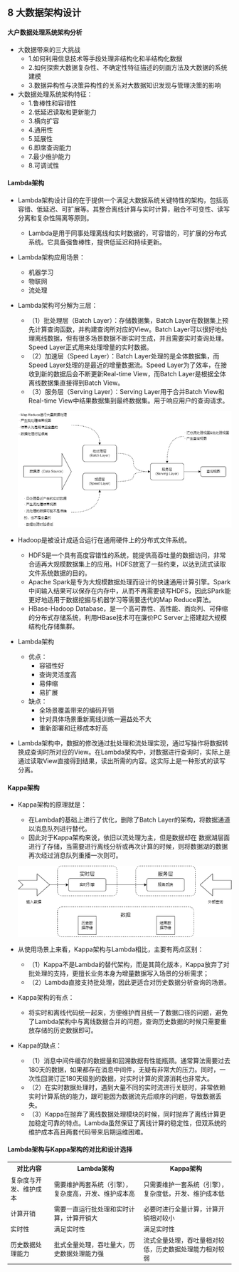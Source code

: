 ## 8 大数据架构设计
#### 大户数据处理系统架构分析
- 大数据带来的三大挑战
	- 1.如何利用信息技术等手段处理非结构化和半结构化数据
	- 2.如何探索大数据复杂性、不确定性特征描述的刻画方法及大数据的系统建模
	- 3.数据异构性与决策异构性的关系对大数据知识发现与管理决策的影响
- 大数据处理系统架构特征：
	- 1.鲁棒性和容错性
	- 2.低延迟读取和更新能力
	- 3.横向扩容
	- 4.通用性
	- 5.延展性
	- 6.即席查询能力
	- 7.最少维护能力
	- 8.可调试性

#### Lambda架构
- Lambda架构设计目的在于提供一个满足大数据系统关键特性的架构，包括高容错、低延迟、可扩展等。其整合离线计算与实时计算，融合不可变性、读写分离和复杂性隔离等原则。
	- Lambda是用于同事处理离线和实时数据的，可容错的，可扩展的分布式系统。它具备强鲁棒性，提供低延迟和持续更新。
- Lambda架构应用场景：
	- 机器学习
	- 物联网
	- 流处理
- Lambda架构可分解为三层：
	- （1）批处理层（Batch Layer）：存储数据集，Batch Layer在数据集上预先计算查询函数，并构建查询所对应的View。Batch Layer可以很好地处理离线数据，但有很多场景数据不断实时生成，并且需要实时查询处理。Speed Layer正式用来处理增量的实时数据。
	- （2）加速层（Speed Layer）：Batch Layer处理的是全体数据集，而Speed Layer处理的是最近的增量数据流。Speed Layer为了效率，在接收到新的数据后会不断更新Real-time View，而Batch Layer是根据全体离线数据集直接得到Batch View。
	- （3）服务层（Serving Layer）：Serving Layer用于合并Batch View和Real-time View中结果数据集到最终数据集。用于响应用户的查询请求。

	![Lambda.png](images/Lambda.png)
- Hadoop是被设计成适合运行在通用硬件上的分布式文件系统。
	- HDFS是一个具有高度容错性的系统，能提供高吞吐量的数据访问，非常合适再大规模数据集上的应用。HDFS放宽了一些约束，以达到流式读取文件系统数据的目的。
	- Apache Spark是专为大规模数据处理而设计的快速通用计算引擎。Spark中间输入结果可以保存在内存中，从而不再需要读写HDFS，因此SPark能更好地适用于数据挖掘与机器学习等需要迭代的Map Reduce算法。
	- HBase-Hadoop Database，是一个高可靠性、高性能、面向列、可伸缩的分布式存储系统，利用HBase技术可在廉价PC Server上搭建起大规模结构化存储集群。
- Lambda架构
	- 优点：
		- 容错性好
		- 查询灵活度高
		- 易伸缩
		- 易扩展
	- 缺点：
		- 全场景覆盖带来的编码开销
		- 针对具体场景重新离线训练一遍益处不大
		- 重新部署和迁移成本好高
- Lambda架构中，数据的修改通过批处理和流处理实现，通过写操作将数据转换成查询时所对应的View。在Lambda架构中，对数据进行查询时，实际上是通过读取View直接得到结果，读出所需的内容。这实际上是一种形式的读写分离。

#### Kappa架构
- Kappa架构的原理就是：
	- 在Lambda的基础上进行了优化，删除了Batch Layer的架构，将数据通道以消息队列进行替代。
	- 因此对于Kappa架构来说，依旧以流处理为主，但是数据却在 数据湖层面进行了存储，当需要进行离线分析或再次计算的时候，则将数据湖的数据再次经过消息队列重播一次则可。

	![Kappa.png](images/Kappa.png)
- 从使用场景上来看，Kappa架构与Lambda相比，主要有两点区别：
	- （1）Kappa不是Lambda的替代架构，而是其简化版本，Kappa放弃了对批处理的支持，更擅长业务本身为增量数据写入场景的分析需求；
	- （2）Lambda直接支持批处理，因此更适合对历史数据分析查询的场景。
- Kappa架构的有点：
	- 将实时和离线代码统一起来，方便维护而且统一了数据口径的问题，避免了Lambda架构中与离线数据合并的问题，查询历史数据的时候只需要重放存储的历史数据即可。
- Kappa的缺点：
	- （1）消息中间件缓存的数据量和回溯数据有性能瓶颈。通常算法需要过去180天的数据，如果都存在消息中间件，无疑有非常大的压力。同时，一次性回溯订正180天级别的数据，对实时计算的资源消耗也非常大。
	- （2）在实时数据处理时，遇到大量不同的实时流进行关联时，非常依赖实时计算系统的能力，跟可能因为数据流先后顺序的问题，导致数据丢失。
	- （3）Kappa在抛弃了离线数据处理模块的时候，同时抛弃了离线计算更加稳定可靠的特点。Lambda虽然保证了离线计算的稳定性，但双系统的维护成本高且两套代码带来后期运维困难。

#### Lambda架构与Kappa架构的对比和设计选择
<table>
	<tr>
		<th>对比内容</th>
		<th>Lambda架构</th>
		<th>Kappa架构</th>
	</tr>
	<tr>
		<td>复杂度与开发、维护成本</td>
		<td>需要维护两套系统（引擎），复杂度高，开发、维护成本高</td>
		<td>只需要维护一套系统（引擎），复杂度低，开发、维护成本低</td>
	</tr>
	<tr>
		<td>计算开销</td>
		<td>需要一直运行批处理和实时计算，计算开销大</td>
		<td>必要时进行全量计算，计算开销相对较小</td>
	</tr>
	<tr>
		<td>实时性</td>
		<td>满足实时性</td>
		<td>满足实时性</td>
	</tr>
	<tr>
		<td>历史数据处理能力</td>
		<td>批式全量处理，吞吐量大，历史数据处理能力强</td>
		<td>流式全量处理，吞吐量相对较低，历史数据处理能力相对较弱</td>
	</tr>
</table>